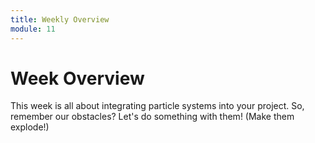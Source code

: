 ```yaml
---
title: Weekly Overview
module: 11
---
```


# Week Overview <br />



This week is all about integrating particle systems into your project. So, remember our obstacles?  Let's do something with them!  (Make them explode!)

<!--<iframe width="560" height="315" src="https://www.youtube.com/embed/3ZtXl1jiyGY" frameborder="0" allow="accelerometer; autoplay; encrypted-media; gyroscope; picture-in-picture" allowfullscreen></iframe>
-->